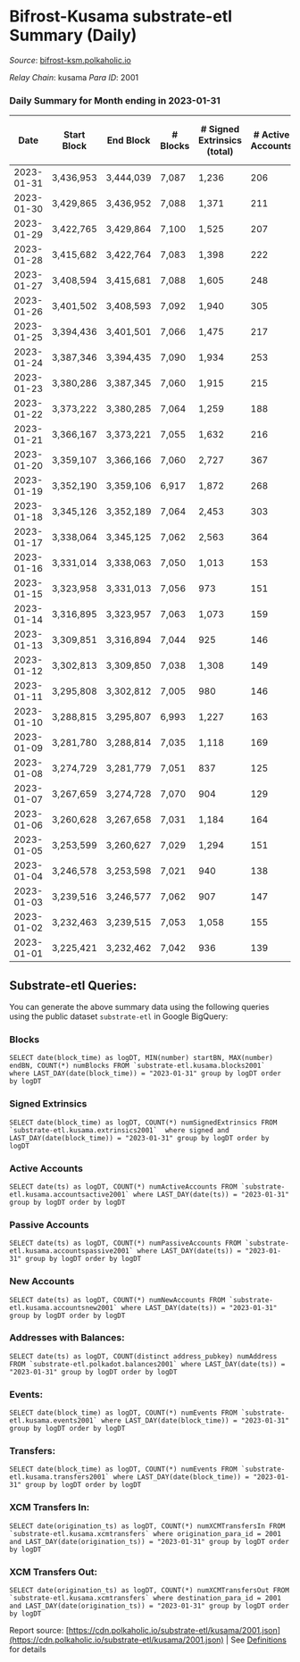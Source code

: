 # Bifrost-Kusama substrate-etl Summary (Daily)

_Source_: [bifrost-ksm.polkaholic.io](https://bifrost-ksm.polkaholic.io)

*Relay Chain*: kusama
*Para ID*: 2001



### Daily Summary for Month ending in 2023-01-31


| Date | Start Block | End Block | # Blocks | # Signed Extrinsics (total) | # Active Accounts | # Passive | # New | # Addresses with Balances | # Events | # Transfers | # XCM Transfers In | # XCM Transfers Out | Issues | 
| ---- | ----------- | --------- | -------- | --------------------------- | ----------------- | --------- | ----- | ------------------------- | -------- | ----------- | ------------------ | ------------------- | ------ |
| 2023-01-31 | 3,436,953 | 3,444,039 | 7,087 | 1,236 | 206 | 533 | 11 | 101,184 | 49,775 | 13,047 ($517,698.64) | 73 ($24,956.55) | 66 ($21,501.60) |  |
| 2023-01-30 | 3,429,865 | 3,436,952 | 7,088 | 1,371 | 211 | 546 | 10 | 101,174 | 49,144 | 12,340 ($813,966.57) | 97 ($35,064.15) | 77 ($36,160.83) |  |
| 2023-01-29 | 3,422,765 | 3,429,864 | 7,100 | 1,525 | 207 | 527 | 10 | 101,169 | 52,591 | 13,512 ($611,531.55) | 110 ($58,821.84) | 78 ($25,804.31) |  |
| 2023-01-28 | 3,415,682 | 3,422,764 | 7,083 | 1,398 | 222 | 547 | 12 | 101,160 | 51,608 | 13,441 ($781,831.68) | 93 ($36,770.16) | 84 ($239,637.28) |  |
| 2023-01-27 | 3,408,594 | 3,415,681 | 7,088 | 1,605 | 248 | 544 | 12 | 101,150 | 53,112 | 13,666 ($679,015.23) | 114 ($38,033.47) | 103 ($33,496.04) |  |
| 2023-01-26 | 3,401,502 | 3,408,593 | 7,092 | 1,940 | 305 | 550 | 19 | 101,140 | 56,707 | 14,433 ($1,057,423.50) | 127 ($64,942.05) | 107 ($42,664.12) |  |
| 2023-01-25 | 3,394,436 | 3,401,501 | 7,066 | 1,475 | 217 | 548 | 17 | 101,124 | 50,733 | 12,746 ($518,886.65) | 123 ($43,425.27) | 102 ($34,475.49) |  |
| 2023-01-24 | 3,387,346 | 3,394,435 | 7,090 | 1,934 | 253 | 548 | 17 | 101,110 | 56,489 | 14,188 ($807,819.29) | 143 ($65,573.81) | 138 ($37,714.74) |  |
| 2023-01-23 | 3,380,286 | 3,387,345 | 7,060 | 1,915 | 215 | 549 | 14 | 101,098 | 57,106 | 14,635 ($995,362.70) | 175 ($101,814.91) | 202 ($58,105.91) |  |
| 2023-01-22 | 3,373,222 | 3,380,285 | 7,064 | 1,259 | 188 | 554 | 13 | 101,088 | 51,577 | 13,841 ($511,029.79) | 109 ($19,651.37) | 78 ($35,472.80) |  |
| 2023-01-21 | 3,366,167 | 3,373,221 | 7,055 | 1,632 | 216 | 541 | 11 | 101,077 | 54,688 | 13,906 ($643,251.47) | 110 ($110,244.11) | 106 ($25,034.49) |  |
| 2023-01-20 | 3,359,107 | 3,366,166 | 7,060 | 2,727 | 367 | 551 | 37 | 101,067 | 64,172 | 14,576 ($1,796,829.56) | 256 ($325,519.31) | 187 ($246,709.45) |  |
| 2023-01-19 | 3,352,190 | 3,359,106 | 6,917 | 1,872 | 268 | 554 | 11 | 101,035 | 57,378 | 14,944 ($1,066,067.68) | 159 ($59,885.76) | 138 ($38,594.20) |  |
| 2023-01-18 | 3,345,126 | 3,352,189 | 7,064 | 2,453 | 303 | 566 | 17 | 101,027 | 63,082 | 15,604 ($1,592,192.40) | 212 ($137,520.73) | 216 ($107,358.92) |  |
| 2023-01-17 | 3,338,064 | 3,345,125 | 7,062 | 2,563 | 364 | 566 | 22 | 101,016 | 61,429 | 14,715 ($1,357,066.67) | 216 ($83,153.19) | 218 ($52,447.78) |  |
| 2023-01-16 | 3,331,014 | 3,338,063 | 7,050 | 1,013 | 153 | 572 | 10 | 101,002 | 49,957 | 13,729 ($311,675.81) | 58 ($1,853.67) | 42 ($105,770.67) |  |
| 2023-01-15 | 3,323,958 | 3,331,013 | 7,056 | 973 | 151 | 559 | 4 | 100,994 | 49,666 | 13,703 ($130,017.10) | 52 ($8,179.37) | 25 ($4,324.08) |  |
| 2023-01-14 | 3,316,895 | 3,323,957 | 7,063 | 1,073 | 159 | 559 | 4 | 100,992 | 50,865 | 13,906 ($146,048.45) | 104 ($14,030.92) | 66 ($25,003.78) |  |
| 2023-01-13 | 3,309,851 | 3,316,894 | 7,044 | 925 | 146 | 574 | 5 | 100,990 | 47,021 | 12,641 ($110,029.25) | 51 ($11,201.27) | 27 ($5,870.33) |  |
| 2023-01-12 | 3,302,813 | 3,309,850 | 7,038 | 1,308 | 149 | 567 | 2 | 100,987 | 52,170 | 13,835 ($152,221.13) | 50 ($18,119.94) | 39 ($23,922.31) |  |
| 2023-01-11 | 3,295,808 | 3,302,812 | 7,005 | 980 | 146 | 565 | 4 | 100,986 | 49,687 | 13,603 ($117,465.86) | 39 ($2,226.86) | 26 ($7,458.34) |  |
| 2023-01-10 | 3,288,815 | 3,295,807 | 6,993 | 1,227 | 163 | 572 | 5 | 100,982 | 49,405 | 12,796 ($176,695.64) | 27 ($8,546.78) | 16 ($8,270.35) |  |
| 2023-01-09 | 3,281,780 | 3,288,814 | 7,035 | 1,118 | 169 | 570 | 11 | 100,978 | 50,961 | 13,785 ($144,335.22) | 51 ($11,343.72) | 30 ($41,428.76) |  |
| 2023-01-08 | 3,274,729 | 3,281,779 | 7,051 | 837 | 125 | 552 | 5 | 100,968 | 48,550 | 13,466 ($62,939.89) | 37 ($2,377.35) | 9 ($6,644.72) |  |
| 2023-01-07 | 3,267,659 | 3,274,728 | 7,070 | 904 | 129 | 573 | 4 | 100,966 | 48,628 | 13,566 ($74,419.98) | 32 ($1,578.04) | 6 ($107.29) |  |
| 2023-01-06 | 3,260,628 | 3,267,658 | 7,031 | 1,184 | 164 | 564 | 8 | 100,964 | 47,877 | 12,659 ($192,701.82) | 43 ($3,844.95) | 20 ($1,199.60) |  |
| 2023-01-05 | 3,253,599 | 3,260,627 | 7,029 | 1,294 | 151 | 570 | 4 | 100,956 | 52,606 | 13,717 ($123,422.45) | 52 ($5,254.95) | 26 ($6,679.63) |  |
| 2023-01-04 | 3,246,578 | 3,253,598 | 7,021 | 940 | 138 | 581 | 4 | 100,954 | 49,782 | 13,782 ($38,538.94) | 62 ($8,147.24) | 38 ($4,980.20) |  |
| 2023-01-03 | 3,239,516 | 3,246,577 | 7,062 | 907 | 147 | 571 | 8 | 100,953 | 49,477 | 13,772 ($41,806.71) | 42 ($1,490.61) | 29 ($8,058.18) |  |
| 2023-01-02 | 3,232,463 | 3,239,515 | 7,053 | 1,058 | 155 | 579 | 6 | 100,945 | 48,856 | 12,866 ($22,870.06) | 65 ($5,186.97) | 25 ($5,543.18) |  |
| 2023-01-01 | 3,225,421 | 3,232,462 | 7,042 | 936 | 139 | 580 | 1 | 100,939 | 50,350 | 13,973 ($74,490.79) | 81 ($23,536.83) | 47 ($6,584.69) |  |

## Substrate-etl Queries:
You can generate the above summary data using the following queries using the public dataset `substrate-etl` in Google BigQuery:


### Blocks
```
SELECT date(block_time) as logDT, MIN(number) startBN, MAX(number) endBN, COUNT(*) numBlocks FROM `substrate-etl.kusama.blocks2001`  where LAST_DAY(date(block_time)) = "2023-01-31" group by logDT order by logDT
```


### Signed Extrinsics
```
SELECT date(block_time) as logDT, COUNT(*) numSignedExtrinsics FROM `substrate-etl.kusama.extrinsics2001`  where signed and LAST_DAY(date(block_time)) = "2023-01-31" group by logDT order by logDT
```


### Active Accounts
```
SELECT date(ts) as logDT, COUNT(*) numActiveAccounts FROM `substrate-etl.kusama.accountsactive2001` where LAST_DAY(date(ts)) = "2023-01-31" group by logDT order by logDT
```


### Passive Accounts
```
SELECT date(ts) as logDT, COUNT(*) numPassiveAccounts FROM `substrate-etl.kusama.accountspassive2001` where LAST_DAY(date(ts)) = "2023-01-31" group by logDT order by logDT
```


### New Accounts
```
SELECT date(ts) as logDT, COUNT(*) numNewAccounts FROM `substrate-etl.kusama.accountsnew2001` where LAST_DAY(date(ts)) = "2023-01-31" group by logDT order by logDT
```


### Addresses with Balances:
```
SELECT date(ts) as logDT, COUNT(distinct address_pubkey) numAddress FROM `substrate-etl.polkadot.balances2001` where LAST_DAY(date(ts)) = "2023-01-31" group by logDT order by logDT
```


### Events:
```
SELECT date(block_time) as logDT, COUNT(*) numEvents FROM `substrate-etl.kusama.events2001` where LAST_DAY(date(block_time)) = "2023-01-31" group by logDT order by logDT
```


### Transfers:
```
SELECT date(block_time) as logDT, COUNT(*) numEvents FROM `substrate-etl.kusama.transfers2001` where LAST_DAY(date(block_time)) = "2023-01-31" group by logDT order by logDT
```


### XCM Transfers In:
```
SELECT date(origination_ts) as logDT, COUNT(*) numXCMTransfersIn FROM `substrate-etl.kusama.xcmtransfers` where origination_para_id = 2001 and LAST_DAY(date(origination_ts)) = "2023-01-31" group by logDT order by logDT
```


### XCM Transfers Out:
```
SELECT date(origination_ts) as logDT, COUNT(*) numXCMTransfersOut FROM `substrate-etl.kusama.xcmtransfers` where destination_para_id = 2001 and LAST_DAY(date(origination_ts)) = "2023-01-31" group by logDT order by logDT
```



Report source: [https://cdn.polkaholic.io/substrate-etl/kusama/2001.json](https://cdn.polkaholic.io/substrate-etl/kusama/2001.json) | See [Definitions](/DEFINITIONS.md) for details
